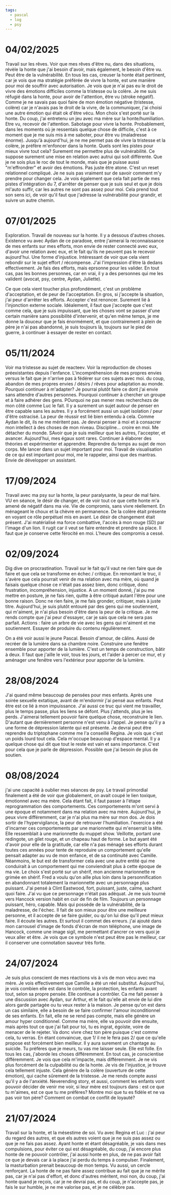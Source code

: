 ```yaml
---
tags:
  - pascal
  - log
  - psy
---
```

# 04/02/2025

Travail sur les rêves. Voir que mes rêves d'être nu, dans des situations, révèle la honte que j'ai besoin d'avoir, mais également, le besoin d'être vu. Peut être de la vulnérabilité.
En tous les cas, creuser la honte était pertinent, car je vois que ma stratégie préférée de vivre la honte, est une manière pour moi de souffrir avec autorisation.
Je vois que je n'ai pas eu le droit de vivre des émotions difficiles comme la tristesse ou la colère. Je me suis réfugié dans la honte, pour avoir de l'attention, être vu (stroke négatif).
Comme je ne savais pas quoi faire de mon émotion négative (tristesse, colère) car je n'avais pas le droit de la vivre, de la communiquer, j'ai choisi une autre émotion qui était ok d'être vécu. Mon choix s'est porté sur la honte. Du coup, j'ai entretenu un jeu avec ma mère sur la honte/humiliation.
Etre vu, recevoir de l'attention. Sabotage pour vivre la honte. Probablement, dans les moments où je ressentais quelque chose de difficile, c'est à ce moment que je me suis mis à me saboter, pour être vu (maladresse énorme). 
Jusqu'à aujourd'hui, je ne me permet pas de vivre la tristesse et la colère, je préfère m'enfoncer dans la honte.
Quels sont les pistes pour mieux vivre tout cela? Surement me permettre plus de vulnérabilité. 
Ce suppose surement une mise en relation avec autrui qui soit différente. Que je ne sois plus le roc de tout le monde, mais que je puisse aussi "m'effrondrer" et avoir des émotions. Pas juste être atone.
C'est un reset relationnel compliqué. Je ne suis pas vraiment sur de savoir comment m'y prendre pour changer cela.
Je vois également que cela fait partie de mes pistes d'intégration du 7, d'arrêter de penser que je suis seul et que je dois ml'auto suffir, car les autres ne sont pas assez pour moi.
Cela prend tout son sens ici, de voir qu'il faut que j'adresse la vulnérabilité pour grandir, et suivre un autre chemin.

# 07/01/2025

Exploration. Travail de nouveau sur la honte. 
Il y a dessous d'autres choses. Existence vu avec Aydan de ce paradoxe, entre j'aimerai la reconnaissance de mes enfants sur mes efforts, mon envie de rester connecté avec eux, d'avoir une relation avec eux, et le fait qu'ils ne peuvent pas le recevoir aujourd'hui.
Une forme d'injustice. Intéressant de voir que cela vient rebondir sur le sujet effort / récompense.
J'ai l'impression d'être là dedans effectivement. Je fais des efforts, mais eprsonne pour les valider.
En tout cas, pas les bonnes personnes, car en vrai, il y a des personnes qui me les valident (avocat, psy, centre, Aydan, Juliette).

Ce que cela vient toucher plus profondément, c'est un problème d'acceptation, et de peur de l'acceptation. En gros, si j'accepte la situation, j'ai peur d'arrêter les efforts. Accepter c'est renoncer.
Surement lié à l'injonction externe sociale.
Idéalement, il faut que j'accepte que c'est comme cela, que je suis impuissant, que les choses vont se passer d'une certain manière sans possibilité d'intervenir, et qu'en même temps, je me donne la douceur que je fais énormément, et que contrairement à plein de père je n'ai pas abandonné, je suis toujours là, toujours sur le pied de guerre, à continuer à essayer de rester en contact.

# 05/11/2024

Voir ma tristesse au sujet de reacteev. Voir la reproduction de choses préexistantes depuis l'enfance. L'incompréhension de mes propres envies versus le fait que je n'arrive pas à fédérer sur ces sujets avec moi. du coup, abandon de mes propres envies / désirs / rêves pour adaptation au monde.
Pourquoi continuer à m'adapter? Je pourrai plutôt faire ce dont j'ai envie sans attendre d'autres personnes. Pourquoi continuer à chercher un groupe et à faire adhérer des gens. POurquoi ne pas mener mes recherchezs de mon côté comme Luc le fait. Il y a surement un sujet autour de penser en être capable sans les autres.
Il y a forcément aussi un sujet isolation / peur d'être ostracisé. La peur de réussir est lié bien entendu à cela.
Comme Aydan le dit, ils ne me méritent pas. Je devrai penser à moi et à consacrer mon intellect à des choses de mon niveau.
Discipline... croire en moi. Me détacher du monde.
SAvoir que je suis meilleur que les autres, l'accepter, et avancer. Aujourd'hui, mes égaux sont rares.
Continuer à élaborer des théories et expérimenter et apprendre.
Reprendre du temps au sujet de mon corps. Me lancer dans un sujet important pour moi.
Travail de visualisation de ce qui est important pour moi, me le rappeler, ainsi que des mantras.
Envie de développer un assistant.


# 17/09/2024

Travail avec ma psy sur la honte, la peur paralysante, la peur de mal faire.
VU en séance, le désir de changer, et de voir tout ce que cette honte m'a amené de négatif dans ma vie. Vie de compromis, sans vivre réellement. En ménageant le choux et la chèvre en permanence. De la colère était présente en voyant ce rôle perpétuel mis en avant. Le désir de changement était présent.
J'ai matérialisé ma force combattive, l'accès à mon rouge (SD) par l'image d'un lion. Il rugit car il veut se faire entendre et prendre sa place.
Il faut que je conserve cette férocité en moi.
L'heure des compromis a cessé.

# 02/09/2024

Dig dive on procrastination.
Travail sur le fait qu'il vaut ne rien faire que de faire et que cela se transforme en échec / critique.
En remontant le truc, il s'avère que cela pourrait venir de ma relation avec ma mère, où quand je faisais quelque chose ce n'était pas assez bien, donc critique, donc frustration, incompréhension, injustice. A un moment donné, j'ai pu me mettre en posture, je ne fais rien, quitte à être critiqué autant l'être pour une bonne raison. Donc ne rien faire, je me fais gronder, critiquer, mais à juste titre.
Aujourd'hui, je suis plutôt entouré par des gens qui me soutiennent, qui m'aiment, je n'ai plus besoin d'être dans la peur de la critique.
Je me rends compte que j'ai peur d'essayer, car je sais que cela ne sera pas parfait.
Actions : faire un arbre de vie avec les gens qui m'aiment et me soutiennent.
Essayer de produire du contenu régulièrement.

On a été voir aussi le jeune Pascal. Besoin d'amour, de câlins. Aussi de recréer de la lumière dans sa chambre noire. Construire une fenêtre ensemble pour apporter de la lumière. C'est un temps de construction, bâtir à deux. Il faut que j'aille le voir, tous les jours, et l'aider à percer ce mur, et y aménager une fenêtre vers l'extérieur pour apporter de la lumière.

# 28/08/2024
J'ai quand même beaucoup de pensées pour mes enfants. Après une soirée sexuelle extatique, avant de m'endormir j'ai pensé aux enfants. Peut être est ce lié à mon impuissance.
J'ai aussi ce truc qui vient me travailler, plus le temps passe, plus les liens se défont. Plus j'attends, plus je les perds.
J'aimerai tellement pouvoir faire quelque chose, reconstruire le lien. D'autant que dernièrement personne n'est venu à l'appel.  Je pense qu'il y a une forme de dépression latente qui est présente.
Je devrai peut être reprendre du triptophane comme me l'a conseillé Regina.
Je vois que c'est un poids lourd tout cela. Cela m'occupe beaucoup d'espace mental.
Il y a quelque chose qui dit que tout le reste est vain et sans importance. C'est pour cela que je parle de dépression.
Possible que j'ai besoin de plus de soutien.

# 08/08/2024
j'ai une capacité à oublier mes séances de psy.
Le travail primordial finalement a été de voir que globalement, on avait coupé le lien toxique, émotionnel avec ma mère. Cela étant fait, il faut passer à l'étape reprogrammation des comportements. Ces comportements m'ont servi à une époque et notamment dans ma relation avec ma mère. Aujourd'hui, je peux vivre différemment, car je n'ai plus ma mère sur mon dos. Je dois sortir de l'hypervigilance, la peur de retrouver l'humiliation.
l'exercice a été d'incarner ces comportements par une marionnette qui m'enserrait la tête. Elle ressemblait à une marionnette du muppet show. Veillotte, portant une redingote, un gilet rouge, et un chapeau haut de forme. Le but ayant été d'avoir pour elle de la gratitude, car elle n'a pas ménagé ses efforts durant toutes ces années pour tente de reproduire un comportement qu'elle pensait adapter au vu de mon enfance, et de sa continuité avec Camille.
Néanmoins, le but est de transformer cela avec une autre entité qui me conduirait à un comportement qui me conviendrait plus à cette époque de ma vie.
Le choix s'est porté sur un shérif, mon ancienne marionnette re grimée en shérif. Fred a voulu qu'on aille plus loin dans la personnification en abandonnant totalement la marionnette avec un personnage plus puissant. J'ai pensé à Clint Eastwood, fort, puissant, juste, calme, sachant quoi faire.
J'ai vu que ce personnage n'était pas adéquat. Je me suis tourné vers Hancock version habit en cuir de fin de film. Toujours un personnage puissant, héro, capable. Mais qui possède de la vulnérabilité, de la maladresse, de l'échec. Il fait de son mieux pour être une meilleure personne, et il accepte de se faire guider, ou qu'on lui dise qu'il peut mieux faire. Il écoute les autres. Et surtout il commet des erreurs.
j'ai ajouté dans mon carrousel d'image de fonds d'écran de mon téléphone, une image de Hancock, comme une image sigil, me permettant d'ancrer ce vers quoi je veux aller et être.
Je vois que ce symbole n'est peut être pas le meilleur, car il conserver une connotation sauveur très forte.

# 24/07/2024
Je suis plus conscient de mes réactions vis à vis de mon vécu avec ma mère. Je vois effectivement que Camille a été un réel substitut. Aujourd'hui, je vois combien elle est dans le contrôle, la protection, les enfants avant tout, selon sa propre pensée. Elle continue à contrôler. Ca me fait penser à une discussion avec Aydan, sur Arthur, et le fait qu'elle ait envie de lui dire alors garde partagée ou tu veux rester à la maison.
Je pense qu'on est dans un cas similaire, elle a besoin de se faire confirmer l'amour inconditionnel de ses enfants. En fait, elle ne se rend pas compte, mais elle génère un amour hyper conditionnel.
Comme ma mère, elle va pouvoir dire ensuite, mais après tout ce que j'ai fait pour toi, tu es ingrat, égoïste, voire de menacer de le rejeter. Va donc vivre chez ton père puisque c'est comme cela, tu verras. En étant convaincue, que 1/ il ne le fera pas 2/ que ce qu'elle propose est forcément bien meilleur. Il y aura surement un chantage au suicide. Tu préfères que je meurs, tu vas me laisser seule.
Elle est folle.
En tous les cas, j'aborde les choses différemment. En tout cas, je conscientise différemment. Je vois que cela m'impacte, mais différemment. Je ne vis plus forcément de la culpabilité ou de la honte. Je vis de l'injustice, je trouve cela tellement injuste. Cela génère de la colère (ouverture de cette émotion), qui cache sûrement de la tristesse. Je me rends compte aussi qu'il y a de l'anxiété. Neverending story, et aussi, comment les enfants vont pouvoir décider de venir me voir, si leur mère est toujours dans : est ce que tu m'aimes, est ce que tu me préfères? Montre moi que tu es fidèle et ne va pas voir ton père? Comment on combat ce conflit de loyauté?


# 21/07/2024

Travail sur la honte, et la mésestime de soi.
Vu avec Regina et Luc : j'ai peur du regard des autres, et que els autres voient que je ne suis pas assez ou que je ne fais pas assez. Ayant honte et étant désagréable, je vais dans mes compulsions, pour éviter ce qui est désagréable, du coup, j'ai encore plus honte de ne pouvoir contrôler, j'ai aussi honte en plus, de ne pas avoir fait ce que je devais car à la place j'ai perdu du temps à compulser. Finalement, la masturbation prenait beaucoup de mon temps.
Vu aussi, un cercle renforçant. La honte de ne pas faire assez contribue au fait que je ne mérite pas, car je n'ai pas d'effort, et donc d'autres méritent, moi non, du coup, j'ai honte quand je reçois, car je ne devrai pas, et du coup, je n'accepte pas, je fais le sur humble, je ne me valorise pas, et je ne célèbre pas.
